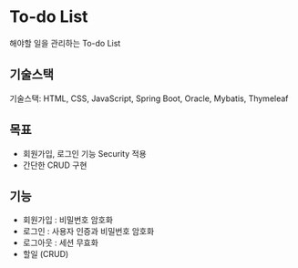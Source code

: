 # To-do List
해야할 일을 관리하는 To-do List

## 기술스택
기술스택: HTML, CSS, JavaScript, Spring Boot, Oracle, Mybatis, Thymeleaf

## 목표
- 회원가입, 로그인 기능 Security 적용
- 간단한 CRUD 구현

## 기능
- 회원가입 :  비밀번호 암호화
- 로그인 :  사용자 인증과 비밀번호 암호화
- 로그아웃 : 세션 무효화
- 할일 (CRUD)


